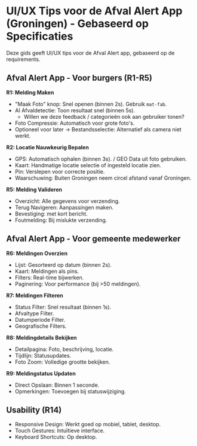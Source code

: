 # UI/UX Tips voor de Afval Alert App (Groningen) - Gebaseerd op Specificaties

Deze gids geeft UI/UX tips voor de Afval Alert app, gebaseerd op de requirements.

## Afval Alert App - Voor burgers (R1-R5)

**R1: Melding Maken**

*   "Maak Foto" knop: Snel openen (binnen 2s). Gebruik `mat-fab`.
*   AI Afvaldetectie: Toon resultaat snel (binnen 5s).
    *   Willen we deze feedback / categorieën ook aan gebruiker tonen? 
*   Foto Compressie: Automatisch voor grote foto's.
*   Optioneel voor later -> Bestandsselectie: Alternatief als camera niet werkt.

**R2: Locatie Nauwkeurig Bepalen**

*   GPS: Automatisch ophalen (binnen 3s). / GEO Data uit foto gebruiken.
*   Kaart: Handmatige locatie selectie of ingesteld locatie zien.
*   Pin: Verslepen voor correcte positie.
*   Waarschuwing: Buiten Groningen neem circel afstand vanaf Groningen.

**R5: Melding Valideren**

*   Overzicht: Alle gegevens voor verzending.
*   Terug Navigeren: Aanpassingen maken.
*   Bevestiging: met kort bericht.
*   Foutmelding: Bij mislukte verzending.

## Afval Alert App - Voor gemeente medewerker

**R6: Meldingen Overzien**
*   Lijst: Gesorteerd op datum (binnen 2s).
*   Kaart: Meldingen als pins.
*   Filters: Real-time bijwerken.
*   Paginering: Voor performance (bij >50 meldingen).

**R7: Meldingen Filteren**

*   Status Filter: Snel resultaat (binnen 1s).
*   Afvaltype Filter.
*   Datumperiode Filter.
*   Geografische Filters.

**R8: Meldingdetails Bekijken**

*   Detailpagina: Foto, beschrijving, locatie.
*   Tijdlijn: Statusupdates.
*   Foto Zoom: Volledige grootte bekijken.

**R9: Meldingstatus Updaten**

*   Direct Opslaan: Binnen 1 seconde.
*   Opmerkingen: Toevoegen bij statuswijziging.

## Usability (R14)

*   Responsive Design: Werkt goed op mobiel, tablet, desktop.
*   Touch Gestures: Intuïtieve interface.
*   Keyboard Shortcuts: Op desktop.
